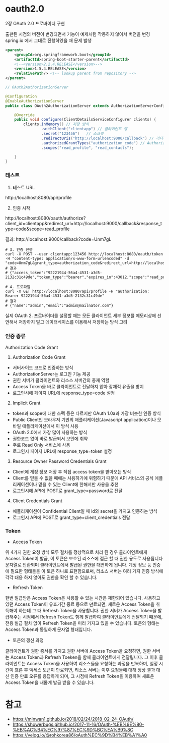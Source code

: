 # oauth2.0

2장 OAuth 2.0 프로바이더 구현

출판된 시점의 버전이 변경되면서 기능이 예제처럼 작동하지 않아서 버전을 변경
spring.io 에서 그대로 진행하였을 때 문제 발생

```xml
<parent>
    <groupId>org.springframework.boot</groupId>
    <artifactId>spring-boot-starter-parent</artifactId>
    <!--<version>2.2.4.RELEASE</version>-->
    <version>1.5.4.RELEASE</version>
    <relativePath/> <!-- lookup parent from repository -->
</parent>
```

```java
// OAuth2AuthorizationServer 

@Configuration
@EnableAuthorizationServer
public class OAuth2AuthorizationServer extends AuthorizationServerConfigurerAdapter {

    @Override
    public void configure(ClientDetailsServiceConfigurer clients) {
        clients.inMemory() // 저장 방식
                .withClient("clientapp") // 클라이언트 명
                .secret("123456")   // 스크릿
                .redirectUris("http://localhost:9000/callback") // 리다이렉션 url
                .authorizedGrantTypes("authorization_code") // Authorized Grant Type
                .scopes("read_profile", "read_contacts");

    }
}

```
### 테스트 

1. 테스트 URL 

http://localhost:8080/api/profile

2. 인증 시작

http://localhost:8080/oauth/authorize?client_id=clientapp&redirect_url=http://localhost:9000/callback&response_type=code&scope=read_profile

결과: http://localhost:9000/callback?code=Unm7gL


```shell script
# 3. 인증 진행
curl -X POST --user clientapp:123456 http://localhost:8080/oauth/token -H "content-type: application/x-www-form-urlencoded" -d "code=Unm7gL&grant_type=authorization_code&redirect_url=http://localhost:9000/callback&response_type=code&scope=read_profile"
# 결과
# {"access_token":"92221944-56a4-4531-a3d5-2132c31c49de","token_type":"bearer","expires_in":43012,"scope":"read_profile"}

# 4. 프로파일
curl -X GET http://localhost:8080/api/profile -H "authorization: Bearer 92221944-56a4-4531-a3d5-2132c31c49de"
# 결과
# {"name":"admin","email":"admin@mailnator.com"}
```


실제 OAuth 2. 프로바이더를 설정할 때는 모든 클라이언트 세부 정보를 메모리상에 선언해서 저장하지 말고 데이터베이스를 이용해서 저장하는 방식 고려

### 인증 종류
Authorization Code Grant

1. Authorization Code Grant

* 서버사이드 코드로 인증하는 방식
* AuthorizationServer는 로그인 기능 제공
* 권한 서버가 클라이언트와 리소스 서버간의 중재 역할
* Access Token을 바로 클라이언트로 전달하지 않아 잠재적 유출을 방지
* 로그인시에 페이지 URL에 response_type=code 설정

2. Implicit Grant

* token과 scope에 대한 스펙 등은 다르지만 OAuth 1.0a과 가장 비슷한 인증 방식
* Public Client인 브라우저 기반의 애플리케이션(Javascript application)이나 모바일 애플리케이션에서 이 방식 사용
* OAuth 2.0에서 가장 많이 사용하는 방식
* 권한코드 없이 바로 발급되서 보안에 취약
* 주로 Read Only 서비스에 사용
* 로그인시 페이지 URL에 response_type=token 설정

3. Resource Owner Password Credentials Grant

* Client에 계정 정보 저장 후 직접 access token을 받아오는 방식
* Client를 믿을 수 없을 때에는 사용하기에 위험하기 때문에 API 서비스의 공식 애플리케이션이나 믿을 수 있는 Client에 한해서만 사용을 추천
* 로그인시에 API에 POST로 grant_type=password로 전달

4. Client Credentials Grant

* 애플리케이션이 Confidential Client일 때 id와 secret을 가지고 인증하는 방식
* 로그인시 API에 POST로 grant_type=client_credentials 전달

### Token

- Access Token 

위 4가지 권한 요청 방식 모두 절차를 정상적으로 처리 된 경우 클라이언트에게 Access Token이 발급, 이 토큰은 보호된 리소스에 접근 할 때 권한 용도로 사용됩니다 
문자열로 반환되며 클라이언트에서 발급된 권한을 대변하게 됩니다. 계정 정보 등 인증에 필요한 형태들을 이 토큰 하나로 표현함으로써, 리소스 서버는 여러 가지 인증 방식에 각각 대응 하지 않아도 권한을 확인 할 수 있습니다.

- Refresh Token

한번 발급받은 Access Token은 사용할 수 있는 시간은 제한되어 있습니다. 사용하고 있던 Access Token이 유효기간 종료 등으로 만료되면, 새로운 Access Token을 취득해야 하는데 그 때 Refresh Token을 사용합니다.
권한 서버가 Access Token을 발급해주는 시점에서 Refresh Token도 함께 발급하여 클라이언트에게 전달되기 때문에, 전용 발급 절차 없이 Refresh Token을 미리 가지고 있을 수 있습니다. 
토큰의 형태는 Access Token과 동일하게 문자열 형태입니다.

- 토큰의 갱신 과정

클라이언트가 권한 증서를 가지고 권한 서버에 Access Token을 요청하면, 권한 서버는 Access Token과 Refresh Toeken을 함께 클라이언트에게 전달됩니다.
그 이후 클라이언트는 Access Token을 사용하여 리소스들을 요청하는 과정을 반복하며, 일정 시간이 흐른 후 액세스 토큰이 만료되면, 리소스 서버는 이후 요청들에 대해 정상 결과 대신 인증 만료 오류를 응답하게 되며, 
그 시점에 Refresh Token을 이용하여 새로운 Access Token을 새롭게 발급 받을 수 있습니다.


# 참고

- https://minwan1.github.io/2018/02/24/2018-02-24-OAuth/
- https://showerbugs.github.io/2017-11-16/OAuth-%EB%9E%80-%EB%AC%B4%EC%97%87%EC%9D%BC%EA%B9%8C
- https://velog.io/@rohkorea86/oAuth%EC%9D%B4%EB%A1%A0